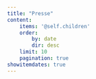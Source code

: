 ```yaml
---
title: "Presse"
content:
    items: '@self.children'
    order:
        by: date
        dir: desc
    limit: 10
    pagination: true
showitemdates: true
---
```

